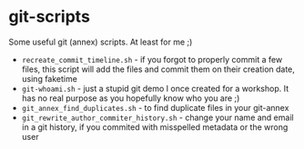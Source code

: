 # git-scripts

Some useful git (annex) scripts. At least for me ;)

* `recreate_commit_timeline.sh` - if you forgot to properly commit a few files, this script will add the files and commit them on their creation date, using faketime
* `git-whoami.sh` - just a stupid git demo I once created for a workshop. It has no real purpose as you hopefully know who you are ;)
* `git_annex_find_duplicates.sh` - to find duplicate files in your git-annex
* `git_rewrite_author_commiter_history.sh` - change your name and email in a git history, if you commited with misspelled metadata or the wrong user

